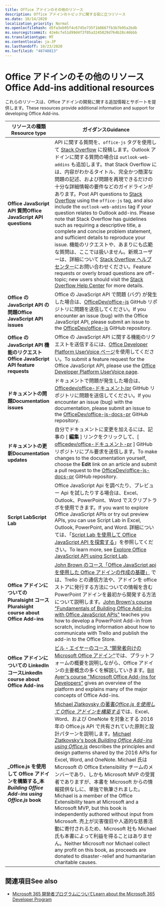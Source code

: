 ```yaml
---
title: Office アドインのその他のリソース
description: Office アドインのトピックに関する役に立つリソース
ms.date: 10/14/2020
localization_priority: Normal
ms.openlocfilehash: d5fa3eb95f4c6745e735f1b8667fb3b7b95a2bdb
ms.sourcegitcommit: 42e6cfe51d99d4f3f05a3245829d764b28c46bbb
ms.translationtype: MT
ms.contentlocale: ja-JP
ms.lasthandoff: 10/23/2020
ms.locfileid: "48740813"
---
```

# <a name="office-add-ins-additional-resources"></a><span data-ttu-id="5f038-103">Office アドインのその他のリソース</span><span class="sxs-lookup"><span data-stu-id="5f038-103">Office Add-ins additional resources</span></span>

<span data-ttu-id="5f038-104">これらのリソースは、Office アドインの開発に関する追加情報とサポートを提供します。</span><span class="sxs-lookup"><span data-stu-id="5f038-104">These resources provide additional information and support for developing Office Add-ins.</span></span>

|<span data-ttu-id="5f038-105">**リソースの種類**</span><span class="sxs-lookup"><span data-stu-id="5f038-105">**Resource type**</span></span>|<span data-ttu-id="5f038-106">**ガイダンス**</span><span class="sxs-lookup"><span data-stu-id="5f038-106">**Guidance**</span></span>|
|-----------------|------------|
|<span data-ttu-id="5f038-107">**Office JavaScript API 質問**</span><span class="sxs-lookup"><span data-stu-id="5f038-107">**Office JavaScript API questions**</span></span> | <span data-ttu-id="5f038-108">API に関する質問を、`office-js` タグを使用して [Stack Overflow](https://stackoverflow.com/questions/tagged/office-js) に投稿します。Outlook アドインに関する質問の場合は `outlook-web-addins` も追加します。that Stack Overflow には、内容がわかるタイトル、完全かつ簡潔な問題の記述、および問題を再現できるだけの十分な詳細情報の要件などのガイドラインがあります。</span><span class="sxs-lookup"><span data-stu-id="5f038-108">Post API questions to [Stack Overflow](https://stackoverflow.com/questions/tagged/office-js) using the `office-js` tag, and also include the `outlook-web-addins` tag if your question relates to Outlook add-ins. Please note that Stack Overflow has guidelines such as requiring a descriptive title, a complete and concise problem statement, and sufficient details to reproduce your issue.</span></span> <span data-ttu-id="5f038-109">機能のリクエストや、あまりにも広範な質問は、ここでは扱いません。新規ユーザーは、詳細について [Stack Overflow ヘルプ センター](https://stackoverflow.com/help/how-to-ask)にお問い合わせください。</span><span class="sxs-lookup"><span data-stu-id="5f038-109">Feature requests or overly broad questions are off-topic; new users should visit the [Stack Overflow Help Center](https://stackoverflow.com/help/how-to-ask) for more details.</span></span>|
|<span data-ttu-id="5f038-110">**Office の JavaScript API の問題**</span><span class="sxs-lookup"><span data-stu-id="5f038-110">**Office JavaScript API issues**</span></span>| <span data-ttu-id="5f038-111">Office の JavaScript API で問題 (バグ) が発生した場合は、<a href="https://github.com/officedev/office-js/issues" target="_blank">OfficeDev/office-js</a> GitHub リポジトリに問題を送信してください。</span><span class="sxs-lookup"><span data-stu-id="5f038-111">If you encounter an issue (bug) with the Office JavaScript API, please submit an issue to the <a href="https://github.com/officedev/office-js/issues" target="_blank">OfficeDev/office-js</a> GitHub repository.</span></span>|
|<span data-ttu-id="5f038-112">**Office の JavaScript API 機能のリクエスト**</span><span class="sxs-lookup"><span data-stu-id="5f038-112">**Office JavaScript API feature requests**</span></span>| <span data-ttu-id="5f038-113">Office の JavaScript API に関する機能のリクエストを送信するには、<a href="https://officespdev.uservoice.com/" target="_blank">Office Developer Platform UserVoice ページ</a>を使用してください。</span><span class="sxs-lookup"><span data-stu-id="5f038-113">To submit a feature request for the Office JavaScript API, please use the <a href="https://officespdev.uservoice.com/" target="_blank">Office Developer Platform UserVoice page</a>.</span></span>|
|<span data-ttu-id="5f038-114">**ドキュメントの問題**</span><span class="sxs-lookup"><span data-stu-id="5f038-114">**Documentation issues**</span></span>| <span data-ttu-id="5f038-115">ドキュメントで問題が発生した場合は、 <a href="https://github.com/officedev/office-js-docs-pr/issues" target="_blank">Officedev/office-ドキュメント/pr</a> GitHub リポジトリに問題を送信してください。</span><span class="sxs-lookup"><span data-stu-id="5f038-115">If you encounter an issue (bug) with the documentation, please submit an issue to the <a href="https://github.com/officedev/office-js-docs-pr/issues" target="_blank">OfficeDev/office-js-docs-pr</a> GitHub repository.</span></span>|
|<span data-ttu-id="5f038-116">**ドキュメントの更新**</span><span class="sxs-lookup"><span data-stu-id="5f038-116">**Documentation updates**</span></span>| <span data-ttu-id="5f038-117">自分でドキュメントに変更を加えるには、記事の [ **編集** ] リンクをクリックして、[ <a href="https://github.com/officedev/office-js-docs-pr" target="_blank">officedev/office-ドキュメント-pr</a> ] GitHub リポジトリにプル要求を送信します。</span><span class="sxs-lookup"><span data-stu-id="5f038-117">To make changes to the documentation yourself, choose the **Edit** link on an article and submit a pull request to the <a href="https://github.com/officedev/office-js-docs-pr" target="_blank">OfficeDev/office-js-docs-pr</a> GitHub repository.</span></span>|
|<span data-ttu-id="5f038-118">**Script Lab**</span><span class="sxs-lookup"><span data-stu-id="5f038-118">**Script Lab**</span></span>| <span data-ttu-id="5f038-119">Office JavaScript Api を調べたり、プレビュー Api を試したりする場合は、Excel、Outlook、PowerPoint、Word でスクリプトラボを使用できます。</span><span class="sxs-lookup"><span data-stu-id="5f038-119">If you want to explore Office JavaScript APIs or try out preview APIs, you can use Script Lab in Excel, Outlook, PowerPoint, and Word.</span></span> <span data-ttu-id="5f038-120">詳細については、「[Script Lab を使用して Office JavaScript API を探索する](../overview/explore-with-script-lab.md)」を参照してください。</span><span class="sxs-lookup"><span data-stu-id="5f038-120">To learn more, see [Explore Office JavaScript API using Script Lab](../overview/explore-with-script-lab.md).</span></span> |
|<span data-ttu-id="5f038-121">**Office アドインについての Pluralsight コース**</span><span class="sxs-lookup"><span data-stu-id="5f038-121">**Pluralsight course about Office Add-ins**</span></span>| <span data-ttu-id="5f038-122"><a href="https://www.pluralsight.com/courses/build-office-addins-js-api" target="_blank">John Brown のコース「Office JavaScript api を使用した Office アドインの作成の基礎」</a> では、Trello との通信方法や、アドインを office ストアに発行する方法についての情報を含む PowerPoint アドインを最初から開発する方法について説明します。</span><span class="sxs-lookup"><span data-stu-id="5f038-122"><a href="https://www.pluralsight.com/courses/build-office-addins-js-api" target="_blank">John Brown's course "Fundamentals of Building Office Add-ins with Office JavaScript APIs"</a> teaches you how to develop a PowerPoint Add-in from scratch, including information about how to communicate with Trello and publish the add-in to the Office Store.</span></span>|
|<span data-ttu-id="5f038-123">**Office アドインについての LinkedIn コース**</span><span class="sxs-lookup"><span data-stu-id="5f038-123">**LinkedIn course about Office Add-ins**</span></span>| <span data-ttu-id="5f038-124"><a href="https://www.linkedin.com/learning/microsoft-office-add-ins-for-developers/microsoft-office-add-ins?u=3322">ビル・エイヤーのコース "開発者向けの Microsoft Office アドイン"</a>では、プラットフォームの概要を説明しながら、Office アドインの主要概念の多くを解説していきます。</span><span class="sxs-lookup"><span data-stu-id="5f038-124"><a href="https://www.linkedin.com/learning/microsoft-office-add-ins-for-developers/microsoft-office-add-ins?u=3322">Bill Ayer's course "Microsoft Office Add-Ins for Developers"</a> gives an overview of the platform and explains many of the major concepts of Office Add-ins.</span></span>|
|<span data-ttu-id="5f038-125">**_Office.js を使用して Office アドインを構築する_本**</span><span class="sxs-lookup"><span data-stu-id="5f038-125">**_Building Office Add-ins using Office.js_ book**</span></span>| <span data-ttu-id="5f038-126"><a href="https://leanpub.com/buildingofficeaddins">Michael Zlatkovsky の著書*Office.js を使用して Office アドインを構築する*</a>では、Excel、Word、および OneNote を対象とする 2016 年の Office.js API で共有されていた原則と設計パターンを説明します。</span><span class="sxs-lookup"><span data-stu-id="5f038-126"><a href="https://leanpub.com/buildingofficeaddins">Michael Zlatkovsky's book *Building Office Add-ins using Office.js*</a> describes the principles and design patterns shared by the 2016 APIs for Excel, Word, and OneNote.</span></span> <span data-ttu-id="5f038-127">Michael 氏は Microsoft の Office Extensibility チームのメンバーであり、しかも Microsoft MVP の受賞者でありますが、本書を Microsoft からの情報提供なしに、単独で執筆されました。</span><span class="sxs-lookup"><span data-stu-id="5f038-127">Michael is a member of the Office Extensibility team at Microsoft and a Microsoft MVP, but this book is independently authored without input from Microsoft.</span></span> <span data-ttu-id="5f038-128">売上が災害復旧や人道的な慈善活動に寄付されるため、Microsoft 社も Michael 氏も本書によって利益を得ることはありません。</span><span class="sxs-lookup"><span data-stu-id="5f038-128">Neither Microsoft nor Michael collect any profit on this book, as proceeds are donated to disaster-relief and humanitarian charitable causes.</span></span>|

## <a name="see-also"></a><span data-ttu-id="5f038-129">関連項目</span><span class="sxs-lookup"><span data-stu-id="5f038-129">See also</span></span>
- [<span data-ttu-id="5f038-130">Microsoft 365 開発者プログラムについて</span><span class="sxs-lookup"><span data-stu-id="5f038-130">Learn about the Microsoft 365 Developer Program</span></span>](https://developer.microsoft.com/microsoft-365/dev-program)